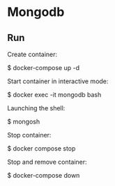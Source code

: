 # Mongodb

## Run

Create container:

$ docker-compose up -d

Start container in interactive mode:

$ docker exec -it mongodb bash

Launching the shell:

$ mongosh

Stop container:

$ docker compose stop

Stop and remove container:

$ docker-compose down
